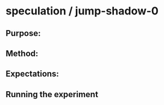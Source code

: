 
# speculation / jump-shadow-0

## Purpose:


## Method:


## Expectations:


## Running the experiment

